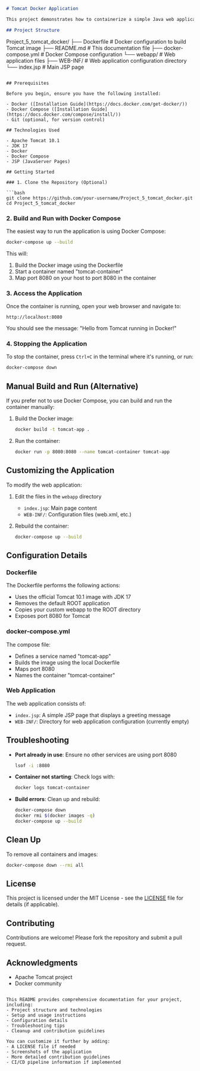 ```markdown
# Tomcat Docker Application

This project demonstrates how to containerize a simple Java web application using Apache Tomcat and Docker. It includes a basic JSP page and configuration files to build and run the application in a Docker container.

## Project Structure

```
Project_5_tomcat_docker/
├── Dockerfile               # Docker configuration to build Tomcat image
├── README.md                # This documentation file
├── docker-compose.yml       # Docker Compose configuration
└── webapp/                  # Web application files
    ├── WEB-INF/             # Web application configuration directory
    └── index.jsp            # Main JSP page
```

## Prerequisites

Before you begin, ensure you have the following installed:

- Docker ([Installation Guide](https://docs.docker.com/get-docker/))
- Docker Compose ([Installation Guide](https://docs.docker.com/compose/install/))
- Git (optional, for version control)

## Technologies Used

- Apache Tomcat 10.1
- JDK 17
- Docker
- Docker Compose
- JSP (JavaServer Pages)

## Getting Started

### 1. Clone the Repository (Optional)

```bash
git clone https://github.com/your-username/Project_5_tomcat_docker.git
cd Project_5_tomcat_docker
```

### 2. Build and Run with Docker Compose

The easiest way to run the application is using Docker Compose:

```bash
docker-compose up --build
```

This will:
1. Build the Docker image using the Dockerfile
2. Start a container named "tomcat-container"
3. Map port 8080 on your host to port 8080 in the container

### 3. Access the Application

Once the container is running, open your web browser and navigate to:

```
http://localhost:8080
```

You should see the message: "Hello from Tomcat running in Docker!"

### 4. Stopping the Application

To stop the container, press `Ctrl+C` in the terminal where it's running, or run:

```bash
docker-compose down
```

## Manual Build and Run (Alternative)

If you prefer not to use Docker Compose, you can build and run the container manually:

1. Build the Docker image:
   ```bash
   docker build -t tomcat-app .
   ```

2. Run the container:
   ```bash
   docker run -p 8080:8080 --name tomcat-container tomcat-app
   ```

## Customizing the Application

To modify the web application:

1. Edit the files in the `webapp` directory
   - `index.jsp`: Main page content
   - `WEB-INF/`: Configuration files (web.xml, etc.)

2. Rebuild the container:
   ```bash
   docker-compose up --build
   ```

## Configuration Details

### Dockerfile

The Dockerfile performs the following actions:
- Uses the official Tomcat 10.1 image with JDK 17
- Removes the default ROOT application
- Copies your custom webapp to the ROOT directory
- Exposes port 8080 for Tomcat

### docker-compose.yml

The compose file:
- Defines a service named "tomcat-app"
- Builds the image using the local Dockerfile
- Maps port 8080
- Names the container "tomcat-container"

### Web Application

The web application consists of:
- `index.jsp`: A simple JSP page that displays a greeting message
- `WEB-INF/`: Directory for web application configuration (currently empty)

## Troubleshooting

- **Port already in use**: Ensure no other services are using port 8080
  ```bash
  lsof -i :8080
  ```
  
- **Container not starting**: Check logs with:
  ```bash
  docker logs tomcat-container
  ```

- **Build errors**: Clean up and rebuild:
  ```bash
  docker-compose down
  docker rmi $(docker images -q)
  docker-compose up --build
  ```

## Clean Up

To remove all containers and images:

```bash
docker-compose down --rmi all
```

## License

This project is licensed under the MIT License - see the [LICENSE](LICENSE) file for details (if applicable).

## Contributing

Contributions are welcome! Please fork the repository and submit a pull request.

## Acknowledgments

- Apache Tomcat project
- Docker community
```

This README provides comprehensive documentation for your project, including:
- Project structure and technologies
- Setup and usage instructions
- Configuration details
- Troubleshooting tips
- Cleanup and contribution guidelines

You can customize it further by adding:
- A LICENSE file if needed
- Screenshots of the application
- More detailed contribution guidelines
- CI/CD pipeline information if implemented
